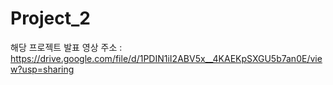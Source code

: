 # Project_2
해당 프로젝트 발표 영상 주소 : 
https://drive.google.com/file/d/1PDIN1iI2ABV5x__4KAEKpSXGU5b7an0E/view?usp=sharing
